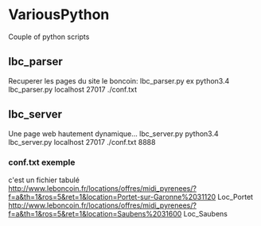 # VariousPython
Couple of python scripts




## lbc_parser
Recuperer les pages du site le boncoin:
lbc_parser.py  <mongodb-host> <mongodb-port> <path to config file>
ex
python3.4 lbc_parser.py localhost 27017 ./conf.txt


##  lbc_server
Une page web hautement dynamique...
lbc_server.py  <mongodb-host> <mongodb-port> <path to config file> <host-port>
python3.4 lbc_server.py localhost 27017 ./conf.txt 8888

### conf.txt exemple
c'est un fichier tabulé
<url>   <Short-name>
http://www.leboncoin.fr/locations/offres/midi_pyrenees/?f=a&th=1&ros=5&ret=1&location=Portet-sur-Garonne%2031120        Loc_Portet
http://www.leboncoin.fr/locations/offres/midi_pyrenees/?f=a&th=1&ros=5&ret=1&location=Saubens%2031600   Loc_Saubens
